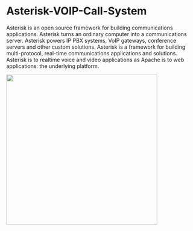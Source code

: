 # Asterisk-VOIP-Call-System

Asterisk is an open source framework for building communications applications. Asterisk turns an ordinary computer into a communications server. Asterisk powers IP PBX systems, VoIP gateways, conference servers and other custom solutions.
Asterisk is a framework for building multi-protocol, real-time communications applications and solutions. Asterisk is to realtime voice and video applications as Apache is to web applications: the underlying platform.



<img src="https://user-images.githubusercontent.com/87765555/196439464-98659ca8-e311-4889-9261-f655fbf28920.png" width="400px">



